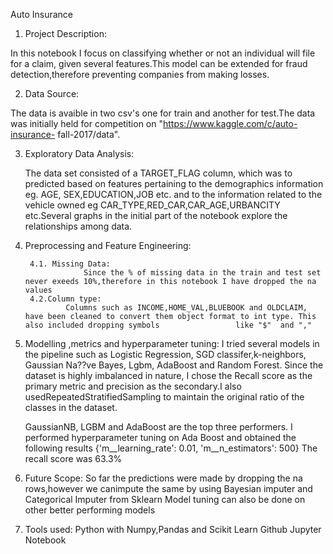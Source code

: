 Auto Insurance 

1. Project Description:

  In this notebook I focus on classifying whether or not an individual will file for a claim, given several features.This model can be extended for fraud           detection,therefore preventing companies from making losses.

2. Data Source:

  The data is avaible in two csv's one for train and another for test.The data was initially held for competition on "https://www.kaggle.com/c/auto-insurance-     fall-2017/data".


3. Exploratory Data Analysis:

	The data set consisted of a TARGET_FLAG column, which was to predicted based on features pertaining to the demographics information eg. AGE, SEX,EDUCATION,JOB 	 etc. and to the information related to the vehicle owned eg CAR_TYPE,RED_CAR,CAR_AGE,URBANCITY etc.Several graphs in the initial part of the notebook explore 		the relationships among data.

4. Preprocessing and Feature Engineering:

		4.1. Missing Data:
					Since the % of missing data in the train and test set never exeeds 10%,therefore in this notebook I have dropped the na values
		4.2.Column type:
				Columns such as INCOME,HOME_VAL,BLUEBOOK and OLDCLAIM, have been cleaned to convert them object format to int type. This also included dropping symbols 				like "$"  and ","

5. Modelling ,metrics and hyperparameter tuning:
	I tried several models in the pipeline such as Logistic Regression, SGD classifer,k-neighbors, Gaussian Na??ve Bayes, Lgbm, AdaBoost and Random Forest. Since 	the dataset is highly imbalanced in nature, I chose the Recall score as the primary metric and precision as the secondary.I also usedRepeatedStratifiedSampling 	to maintain the original ratio of the classes in the dataset.

	GaussianNB, LGBM and AdaBoost are the top three performers.
	I performed hyperparameter tuning on Ada Boost and obtained the following results
	{'m__learning_rate': 0.01, 'm__n_estimators': 500}
	The recall score was 63.3%

6. Future Scope:
		So far the predictions were made by dropping the na rows,however we canimpute the same by using Bayesian imputer and Categorical Imputer from Sklearn
   	Model tuning can also be done on other better performing models

7. Tools used:
		Python with Numpy,Pandas and Scikit Learn
		Github
		Jupyter Notebook




